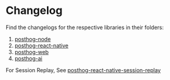 # Changelog

Find the changelogs for the respective libraries in their folders:

1. [posthog-node](https://github.com/PostHog/posthog-js-lite/blob/main/posthog-node/CHANGELOG.md)
2. [posthog-react-native](https://github.com/PostHog/posthog-js-lite/blob/main/posthog-react-native/CHANGELOG.md)
3. [posthog-web](https://github.com/PostHog/posthog-js-lite/blob/main/posthog-web/CHANGELOG.md)
4. [posthog-ai](https://github.com/PostHog/posthog-js-lite/blob/main/posthog-ai/CHANGELOG.md)

For Session Replay, See [posthog-react-native-session-replay](https://github.com/PostHog/posthog-react-native-session-replay/CHANGELOG.md)
